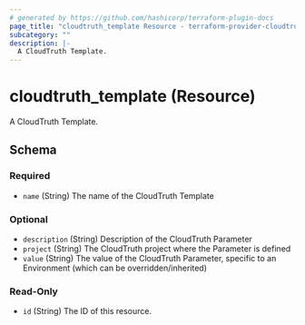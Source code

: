 ```yaml
---
# generated by https://github.com/hashicorp/terraform-plugin-docs
page_title: "cloudtruth_template Resource - terraform-provider-cloudtruth"
subcategory: ""
description: |-
  A CloudTruth Template.
---
```


# cloudtruth_template (Resource)

A CloudTruth Template.



<!-- schema generated by tfplugindocs -->
## Schema

### Required

- `name` (String) The name of the CloudTruth Template

### Optional

- `description` (String) Description of the CloudTruth Parameter
- `project` (String) The CloudTruth project where the Parameter is defined
- `value` (String) The value of the CloudTruth Parameter, specific to an Environment (which can be overridden/inherited)

### Read-Only

- `id` (String) The ID of this resource.


